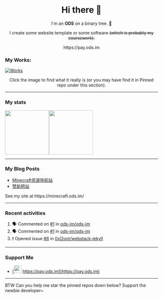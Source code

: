<h1 align="center">Hi there 👋</h1>
<p align="center">I'm an <b>ODS</b> on a binary tree. 🍊</p>
<p align="center">I create some website template or some software <span style="text-decoration: line-through">(which is probably my coursework)<span>.</p>
<p align="center">https://pay.ods.im</p>

### My Works:
[![Works](https://images.com/image.jpg)](https://github.com/ods-im#pinned)

<p align="center">Click the image to find what it really is (or you may have find it in Pinned repo under this section).</p>
  
----

### My stats

[<span><img src="https://github-readme-stats.vercel.app/api?username=ods-im&count_private=true&show_icons=true&theme=flag-india" height=145/></span><span><img src="https://github-readme-stats.vercel.app/api/top-langs/?username=ods-im&layout=compact" height=145/></span>](https://minecraft.ods.im/)
  
---
### My Blog Posts
<!-- BLOG-POST-LIST:START -->
- [Minecraft资源导航站](https://minecraft.ods.im)
- [赞助网站](https://pay.ods.im)
<!-- BLOG-POST-LIST:END -->
<p>See my site at https://minecraft.ods.im/</p>
  
---
### Recent activities
<!--START_SECTION:activity-->
1. 🗣 Commented on [#1](https://github.com/ods-im/ods-im/issues/1) in [ods-im/ods-im](https://github.com/ods-im/ods-im)
2. 🗣 Commented on [#1](https://github.com/ods-im/ods-im/issues/1) in [ods-im/ods-im](https://github.com/ods-im/ods-im)
3. ❗️ Opened issue [#8](https://github.com/0xl2oot/webstack-jekyll/issues/8) in [0xl2oot/webstack-jekyll](https://github.com/0xl2oot/webstack-jekyll)
<!--END_SECTION:activity-->

  
---
### Support Me
<!-- - [<img src="https://github.githubassets.com/images/modules/site/icons/funding_platforms/patreon.svg" width=25 height=25 />&nbsp;https://patreon.com/](https://patreon.com/) -->
- [<img src="https://minecraft.ods.im/assets/images/logo/caffee.png" height=25 width=25 />&nbsp;https://pay.ods.im](https://pay.ods.im)

---
BTW Can you help me star the pinned repos down below? Support the newbie developer~
  <h1 id="pinned"></h1>
<!--
**ods-im/ods-im** is a ✨ _special_ ✨ repository because its `README.md` (this file) appears on your GitHub profile.

Here are some ideas to get you started:

- 🔭 I’m currently working on ...
- 🌱 I’m currently learning ...
- 👯 I’m looking to collaborate on ...
- 🤔 I’m looking for help with ...
- 💬 Ask me about ...
- 📫 How to reach me: ...
- 😄 Pronouns: ...
- ⚡ Fun fact: ...
-->
